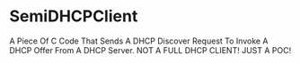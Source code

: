 # SemiDHCPClient
A Piece Of C Code That Sends A DHCP Discover Request To Invoke A DHCP Offer From A DHCP Server. NOT A FULL DHCP CLIENT! JUST A POC!
